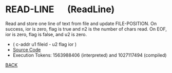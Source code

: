 # READ-LINE &emsp; (ReadLine)
Read and store one line of text from file and update FILE-POSITION. On success, ior is zero, flag is true and n2 is the number of chars read. On EOF, ior is zero, flag is false, and u2 is zero.
* ( c-addr u1 fileid - u2 flag ior )
* [Source Code](../words/file/ReadLine.cs)
* Execution Tokens: 1563988406 (interpreted) and 1027117494 (compiled)


[BACK](builtins.md#ReadLine)

